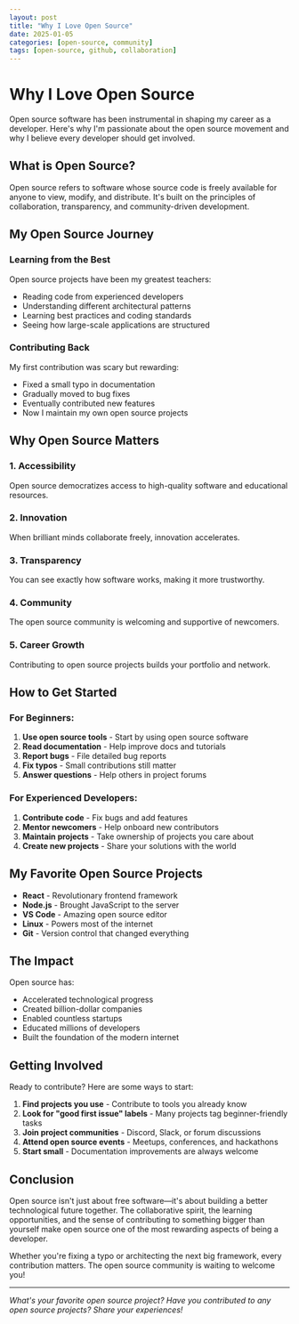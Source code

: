 ```yaml
---
layout: post
title: "Why I Love Open Source"
date: 2025-01-05
categories: [open-source, community]
tags: [open-source, github, collaboration]
---
```


# Why I Love Open Source

Open source software has been instrumental in shaping my career as a developer. Here's why I'm passionate about the open source movement and why I believe every developer should get involved.

## What is Open Source?

Open source refers to software whose source code is freely available for anyone to view, modify, and distribute. It's built on the principles of collaboration, transparency, and community-driven development.

## My Open Source Journey

### Learning from the Best

Open source projects have been my greatest teachers:
- Reading code from experienced developers
- Understanding different architectural patterns
- Learning best practices and coding standards
- Seeing how large-scale applications are structured

### Contributing Back

My first contribution was scary but rewarding:
- Fixed a small typo in documentation
- Gradually moved to bug fixes
- Eventually contributed new features
- Now I maintain my own open source projects

## Why Open Source Matters

### 1. **Accessibility**
Open source democratizes access to high-quality software and educational resources.

### 2. **Innovation**
When brilliant minds collaborate freely, innovation accelerates.

### 3. **Transparency**
You can see exactly how software works, making it more trustworthy.

### 4. **Community**
The open source community is welcoming and supportive of newcomers.

### 5. **Career Growth**
Contributing to open source projects builds your portfolio and network.

## How to Get Started

### For Beginners:
1. **Use open source tools** - Start by using open source software
2. **Read documentation** - Help improve docs and tutorials
3. **Report bugs** - File detailed bug reports
4. **Fix typos** - Small contributions still matter
5. **Answer questions** - Help others in project forums

### For Experienced Developers:
1. **Contribute code** - Fix bugs and add features
2. **Mentor newcomers** - Help onboard new contributors
3. **Maintain projects** - Take ownership of projects you care about
4. **Create new projects** - Share your solutions with the world

## My Favorite Open Source Projects

- **React** - Revolutionary frontend framework
- **Node.js** - Brought JavaScript to the server
- **VS Code** - Amazing open source editor
- **Linux** - Powers most of the internet
- **Git** - Version control that changed everything

## The Impact

Open source has:
- Accelerated technological progress
- Created billion-dollar companies
- Enabled countless startups
- Educated millions of developers
- Built the foundation of the modern internet

## Getting Involved

Ready to contribute? Here are some ways to start:

1. **Find projects you use** - Contribute to tools you already know
2. **Look for "good first issue" labels** - Many projects tag beginner-friendly tasks
3. **Join project communities** - Discord, Slack, or forum discussions
4. **Attend open source events** - Meetups, conferences, and hackathons
5. **Start small** - Documentation improvements are always welcome

## Conclusion

Open source isn't just about free software—it's about building a better technological future together. The collaborative spirit, the learning opportunities, and the sense of contributing to something bigger than yourself make open source one of the most rewarding aspects of being a developer.

Whether you're fixing a typo or architecting the next big framework, every contribution matters. The open source community is waiting to welcome you!

---

*What's your favorite open source project? Have you contributed to any open source projects? Share your experiences!*
